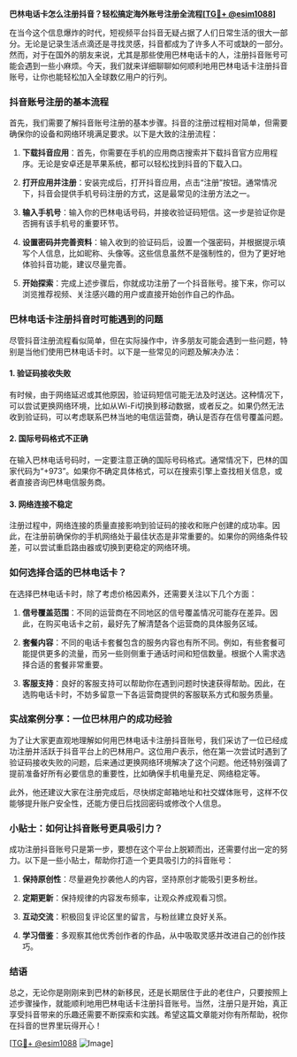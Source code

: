 **巴林电话卡怎么注册抖音？轻松搞定海外账号注册全流程[[TG💪+ @esim1088](https://t.me/s/esim1088)]**

在当今这个信息爆炸的时代，短视频平台抖音无疑占据了人们日常生活的很大一部分。无论是记录生活点滴还是寻找灵感，抖音都成为了许多人不可或缺的一部分。然而，对于在国外的朋友来说，尤其是那些使用巴林电话卡的人，注册抖音账号可能会遇到一些小麻烦。今天，我们就来详细聊聊如何顺利地用巴林电话卡注册抖音账号，让你也能轻松加入全球数亿用户的行列。

### 抖音账号注册的基本流程

首先，我们需要了解抖音账号注册的基本步骤。抖音的注册过程相对简单，但需要确保你的设备和网络环境满足要求。以下是大致的注册流程：

1. **下载抖音应用**：首先，你需要在手机的应用商店搜索并下载抖音官方应用程序。无论是安卓还是苹果系统，都可以轻松找到抖音的下载入口。

2. **打开应用并注册**：安装完成后，打开抖音应用，点击“注册”按钮。通常情况下，抖音会提供手机号码注册的方式，这是最常见的注册方法之一。

3. **输入手机号**：输入你的巴林电话号码，并接收验证码短信。这一步是验证你是否拥有该手机号的重要环节。

4. **设置密码并完善资料**：输入收到的验证码后，设置一个强密码，并根据提示填写个人信息，比如昵称、头像等。这些信息虽然不是强制性的，但为了更好地体验抖音功能，建议尽量完善。

5. **开始探索**：完成上述步骤后，你就成功注册了一个抖音账号。接下来，你可以浏览推荐视频、关注感兴趣的用户或直接开始创作自己的作品。

### 巴林电话卡注册抖音时可能遇到的问题

尽管抖音注册流程看似简单，但在实际操作中，许多朋友可能会遇到一些问题，特别是当他们使用巴林电话卡时。以下是一些常见的问题及解决办法：

#### 1. 验证码接收失败

有时候，由于网络延迟或其他原因，验证码短信可能无法及时送达。这种情况下，可以尝试更换网络环境，比如从Wi-Fi切换到移动数据，或者反之。如果仍然无法收到验证码，可以考虑联系巴林当地的电信运营商，确认是否存在信号覆盖问题。

#### 2. 国际号码格式不正确

在输入巴林电话号码时，一定要注意正确的国际号码格式。通常情况下，巴林的国家代码为“+973”。如果你不确定具体格式，可以在搜索引擎上查找相关信息，或者直接咨询巴林电信服务商。

#### 3. 网络连接不稳定

注册过程中，网络连接的质量直接影响到验证码的接收和账户创建的成功率。因此，在注册前确保你的手机网络处于最佳状态是非常重要的。如果你的网络条件较差，可以尝试重启路由器或切换到更稳定的网络环境。

### 如何选择合适的巴林电话卡？

在选择巴林电话卡时，除了考虑价格因素外，还需要关注以下几个方面：

1. **信号覆盖范围**：不同的运营商在不同地区的信号覆盖情况可能存在差异。因此，在购买电话卡之前，最好先了解清楚各个运营商的具体服务区域。

2. **套餐内容**：不同的电话卡套餐包含的服务内容也有所不同。例如，有些套餐可能提供更多的流量，而另一些则侧重于通话时间和短信数量。根据个人需求选择合适的套餐非常重要。

3. **客服支持**：良好的客服支持可以帮助你在遇到问题时快速获得帮助。因此，在选购电话卡时，不妨多留意一下各运营商提供的客服联系方式和服务质量。

### 实战案例分享：一位巴林用户的成功经验

为了让大家更直观地理解如何用巴林电话卡注册抖音账号，我们采访了一位已经成功注册并活跃于抖音平台上的巴林用户。这位用户表示，他在第一次尝试时遇到了验证码接收失败的问题，后来通过更换网络环境解决了这个问题。他还特别强调了提前准备好所有必要信息的重要性，比如确保手机电量充足、网络稳定等。

此外，他还建议大家在注册完成后，尽快绑定邮箱地址和社交媒体账号，这样不仅能够提升账户安全性，还能方便日后找回密码或修改个人信息。

### 小贴士：如何让抖音账号更具吸引力？

成功注册抖音账号只是第一步，要想在这个平台上脱颖而出，还需要付出一定的努力。以下是一些小贴士，帮助你打造一个更具吸引力的抖音账号：

1. **保持原创性**：尽量避免抄袭他人的内容，坚持原创才能吸引更多粉丝。
   
2. **定期更新**：保持规律的内容发布频率，让观众养成观看习惯。
   
3. **互动交流**：积极回复评论区里的留言，与粉丝建立良好关系。
   
4. **学习借鉴**：多观察其他优秀创作者的作品，从中吸取灵感并改进自己的创作技巧。

### 结语

总之，无论你是刚刚来到巴林的新移民，还是长期居住于此的老住户，只要按照上述步骤操作，就能顺利地用巴林电话卡注册抖音账号。当然，注册只是开始，真正享受抖音带来的乐趣还需要不断探索和实践。希望这篇文章能对你有所帮助，祝你在抖音的世界里玩得开心！

[[TG💪+ @esim1088](https://t.me/s/esim1088) ![Image](https://i.postimg.cc/4NQfJmqS/Snipaste-2025-05-13-00-14-12.png)]